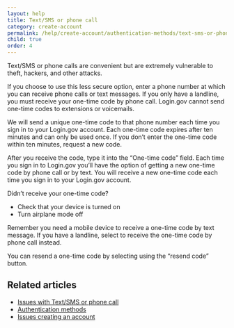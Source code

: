 ```yaml
---
layout: help
title: Text/SMS or phone call
category: create-account
permalink: /help/create-account/authentication-methods/text-sms-or-phone-call/
child: true
order: 4
---
```


Text/SMS or phone calls are convenient but are extremely vulnerable to theft, hackers, and other attacks.

If you choose to use this less secure option, enter a phone number at which you can receive phone calls or text messages. If you only have a landline, you must receive your one-time code by phone call. Login.gov cannot send one-time codes to extensions or voicemails.

We will send a unique one-time code to that phone number each time you sign in to your Login.gov account. Each one-time code expires after ten minutes and can only be used once. If you don’t enter the one-time code within ten minutes, request a new code.

After you receive the code, type it into the “One-time code” field. Each time you sign in to Login.gov you’ll have the option of getting a new one-time code by phone call or by text. You will receive a new one-time code each time you sign in to your Login.gov account.

<div id="didn-t-receive-your-one-time-code">Didn’t receive your one-time code?</div>

* Check that your device is turned on
* Turn airplane mode off

Remember you need a mobile device to receive a one-time code by text message. If you have a landline, select to receive the one-time code by phone call instead.

You can resend a one-time code by selecting using the “resend code” button.


## Related articles

* [Issues with Text/SMS or phone call](/help/trouble-signing-in/authentication/issues-with-text-sms-phone-call/)
* [Authentication methods](/help/create-account/authentication-methods/)
* [Issues creating an account](/help/create-account/issues-creating-an-account/)
